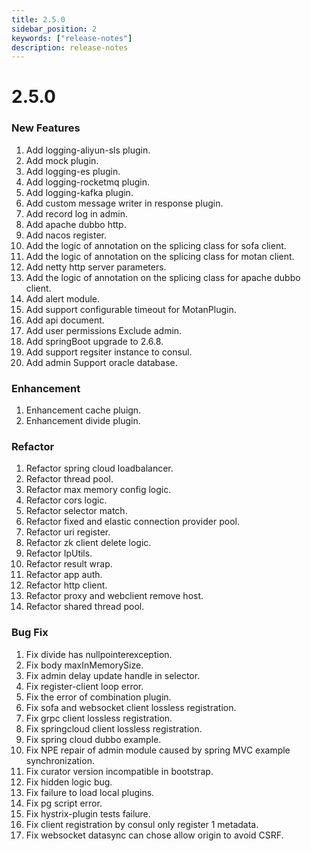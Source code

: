 ```yaml
---
title: 2.5.0
sidebar_position: 2
keywords: ["release-notes"]
description: release-notes
---
```

# 2.5.0

### New Features

1. Add logging-aliyun-sls plugin.
2. Add mock plugin.
3. Add logging-es plugin.
4. Add logging-rocketmq plugin.
5. Add logging-kafka plugin.
6. Add custom message writer in response plugin.
7. Add record log in admin.
8. Add apache dubbo http.
9. Add nacos register.
10. Add the logic of annotation on the splicing class for sofa client.
11. Add the logic of annotation on the splicing class for motan client.
12. Add netty http server parameters.
13. Add the logic of annotation on the splicing class for apache dubbo client.
14. Add alert module.
15. Add support configurable timeout for MotanPlugin.
16. Add api document.
17. Add user permissions Exclude admin.
18. Add springBoot upgrade to 2.6.8.
19. Add support regsiter instance to consul.
20. Add admin Support oracle database.

### Enhancement

1. Enhancement cache pluign.
2. Enhancement divide plugin.

### Refactor

1. Refactor spring cloud loadbalancer.
2. Refactor thread pool.
4. Refactor max memory config logic.
5. Refactor cors logic.
6. Refactor selector match.
7. Refactor fixed and elastic connection provider pool.
8. Refactor uri register.
9. Refactor zk client delete logic.
10. Refactor IpUtils.
11. Refactor result wrap.
13. Refactor app auth.
14. Refactor http client.
15. Refactor proxy and webclient remove host.
16. Refactor shared thread pool.

### Bug Fix

1. Fix divide has nullpointerexception.
2. Fix body maxInMemorySize.
3. Fix admin delay update handle in selector.
4. Fix register-client loop error.
5. Fix the error of combination plugin.
6. Fix sofa and websocket client lossless registration.
7. Fix grpc client lossless registration.
8. Fix springcloud client lossless registration.
9. Fix spring cloud dubbo example.
10. Fix NPE repair of admin module caused by spring MVC example synchronization.
11. Fix curator version incompatible in bootstrap.
12. Fix hidden logic bug.
13. Fix failure to load local plugins.
14. Fix pg script error.
15. Fix hystrix-plugin tests failure.
16. Fix client registration by consul only register 1 metadata.
17. Fix websocket datasync can chose allow origin to avoid CSRF.
